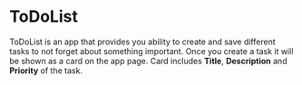 # ToDoList
ToDoList is an app that provides you ability to create and save different tasks to not forget about something important.
Once you create a task it will be shown as a card on the app page. Card includes **Title**, **Description** and **Priority** of the task.